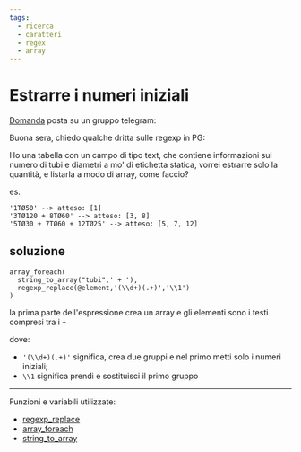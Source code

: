 ```yaml
---
tags:
  - ricerca
  - caratteri
  - regex
  - array
---
```


# Estrarre i numeri iniziali

[Domanda](https://t.me/Postgres_PostGIS_IT/378) posta su un gruppo telegram:

Buona sera, chiedo qualche dritta sulle regexp in PG:

Ho una tabella con un campo di tipo text, che contiene informazioni sul numero di tubi e diametri a mo' di etichetta statica,
vorrei estrarre solo la quantità, e listarla a modo di array, come faccio?

es.
```
'1TØ50' --> atteso: [1]
'3TØ120 + 8TØ60' --> atteso: [3, 8]
'5TØ30 + 7TØ60 + 12TØ25' --> atteso: [5, 7, 12]
```

## soluzione

```
array_foreach(
  string_to_array("tubi",' + '),
  regexp_replace(@element,'(\\d+)(.+)','\\1')
)
```

la prima parte dell'espressione crea un array  e gli elementi sono i testi compresi tra i ` + `

dove:

- `'(\\d+)(.+)'` significa, crea due gruppi e nel primo metti solo i numeri iniziali;
- `\\1` significa prendi e sostituisci il primo gruppo

---

Funzioni e variabili utilizzate:

* [regexp_replace](../gr_funzioni/stringhe_di_testo/stringhe_di_testo_unico.md#regexp_replace)
* [array_foreach](../gr_funzioni/stringhe_di_testo/stringhe_di_testo_unico.md#array_foreach)
* [string_to_array](../gr_funzioni/array/array_unico/#string_to_array)
